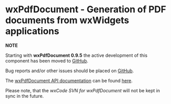 # wxPdfDocument - Generation of PDF documents from wxWidgets applications

**NOTE**

Starting with **wxPdfDocument 0.9.5** the active development of
this component has been moved to [GitHub](https://github.com/utelle/wxpdfdoc).

Bug reports and/or other issues should be placed on [GitHub](https://github.com/utelle/wxpdfdoc/issues).

The [wxPdfDocument API documentation](http://utelle.github.io/wxpdfdoc) can be found [here](http://utelle.github.io/wxpdfdoc).

Please note, that the *wxCode SVN for wxPdfDocument* will not be kept in sync in the future.
